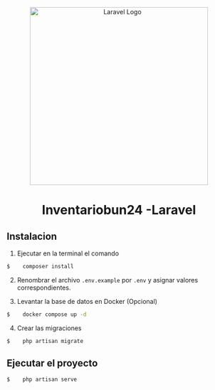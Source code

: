 <p align="center"><a href="https://laravel.com" target="_blank"><img src="https://raw.githubusercontent.com/laravel/art/master/logo-lockup/5%20SVG/2%20CMYK/1%20Full%20Color/laravel-logolockup-cmyk-red.svg" width="400" alt="Laravel Logo"></a></p>



<h1 align="center">Inventariobun24 -Laravel</h1> 


## Instalacion


1. Ejecutar en la terminal el comando 
```bash 
$    composer install
```

2. Renombrar el archivo ```.env.example``` por ```.env``` y asignar valores correspondientes.

3. Levantar la base de datos en Docker (Opcional)
```bash 
$    docker compose up -d
```

4. Crear las migraciones
```bash 
$    php artisan migrate
```

## Ejecutar el proyecto

```bash 
$    php artisan serve
```
